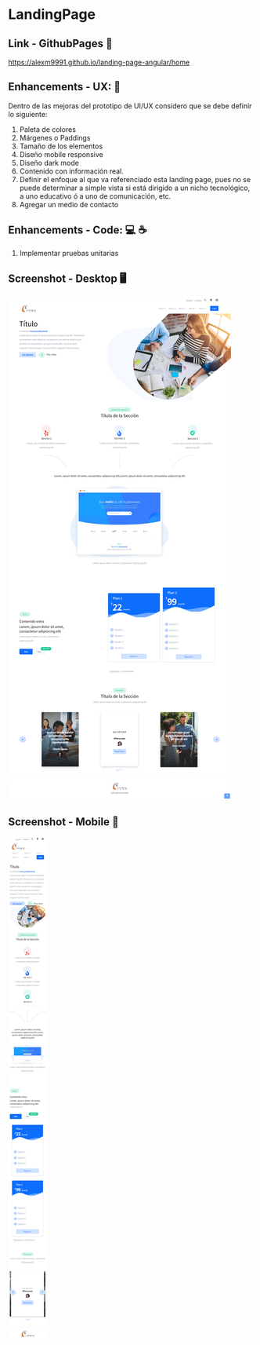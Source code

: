 # LandingPage

## Link - GithubPages :rocket:
https://alexm9991.github.io/landing-page-angular/home

## Enhancements - UX:	:lipstick:

Dentro de las mejoras del prototipo de UI/UX considero que se debe definir lo siguiente:

1. Paleta de colores 
2. Márgenes o Paddings 
3. Tamaño de los elementos
4. Diseño mobile responsive
5. Diseño dark mode
6. Contenido con información real.
7. Definir el enfoque al que va referenciado esta landing page, pues no se puede determinar a simple vista si está dirigido a un nicho tecnológico, a uno educativo ó a uno de comunicación, etc.
8. Agregar un medio de contacto

## Enhancements - Code: :computer: :coffee:

1. Implementar pruebas unitarias

## Screenshot - Desktop :desktop_computer:

![1692679124099](image/README/1692679124099.png)

## Screenshot - Mobile :iphone:	
![1692679250342](image/README/1692679250342.png)
